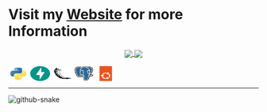 # Visit my [Website](https://playerg9.github.io) for more Information

<div style="width: 100%; text-align: center">
    <a href="https://playerg9.github.io">
        <img height="180em" align="center" src="https://github-readme-stats.vercel.app/api?username=PlayerG9&show_icons=true&theme=vue-dark&include_all_commits=true&count_private=true" />
    </a>
    <a href="https://playerg9.github.io">
        <img height="180em" align="center" src="https://github-readme-stats.vercel.app/api/top-langs/?username=PlayerG9&layout=compact&theme=vue-dark&langs_count=8" />
    </a>
</div>
<div style="display: inline_block"><br>
 <img align="center" alt="Python" height="30" width="40" src="https://raw.githubusercontent.com/devicons/devicon/master/icons/python/python-original.svg">
 <img align="center" alt="FastAPI" height="30" width="40" src="https://raw.githubusercontent.com/devicons/devicon/master/icons/fastapi/fastapi-original.svg">
 <img align="center" alt="Flask" height="30" width="40" src="https://raw.githubusercontent.com/devicons/devicon/master/icons/flask/flask-original.svg">
 <img align="center" alt="PostgreSQL" height="30" width="40" src="https://raw.githubusercontent.com/devicons/devicon/master/icons/postgresql/postgresql-original.svg">
  <img align="center" alt="Ubuntu" height="30" width="40" src="https://raw.githubusercontent.com/devicons/devicon/master/icons/ubuntu/ubuntu-plain.svg">
</div>

<hr/>

<picture>
  <source media="(prefers-color-scheme: dark)" srcset="https://raw.githubusercontent.com/PlayerG9/PlayerG9/output/github-snake-dark.svg" />
  <source media="(prefers-color-scheme: light)" srcset="https://raw.githubusercontent.com/PlayerG9/PlayerG9/output/github-snake.svg" />
  <img alt="github-snake" src="https://raw.githubusercontent.com/PlayerG9/PlayerG9/output/github-snake.svg" />
</picture>
